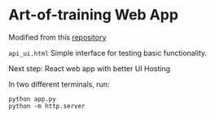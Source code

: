 # Art-of-training Web App

Modified from this [repository](https://github.com/minimaxir/reddit-gpt-2-cloud-run)

`api_ui.html` Simple interface for testing basic functionality.

Next step:
React web app with better UI
Hosting

In two different terminals, run:
```
python app.py
python -m http.server
```
